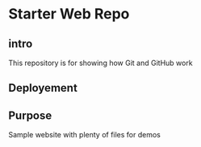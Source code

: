 # Starter Web Repo

## intro

This repository is for showing how Git and GitHub work

## Deployement

## Purpose

Sample website with plenty of files for demos